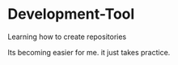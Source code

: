 # Development-Tool
Learning how to create repositories

Its becoming easier for me. it just takes practice. 

